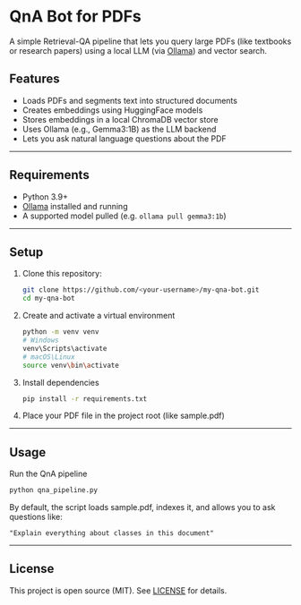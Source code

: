 # QnA Bot for PDFs

A simple Retrieval-QA pipeline that lets you query large PDFs (like textbooks or research papers) using a local LLM (via [Ollama](https://ollama.ai/)) and vector search.

## Features
- Loads PDFs and segments text into structured documents
- Creates embeddings using HuggingFace models
- Stores embeddings in a local ChromaDB vector store
- Uses Ollama (e.g., Gemma3:1B) as the LLM backend
- Lets you ask natural language questions about the PDF

---

## Requirements
- Python 3.9+
- [Ollama](https://ollama.ai/) installed and running
- A supported model pulled (e.g. `ollama pull gemma3:1b`)

---

## Setup

1. Clone this repository:
   ```bash
   git clone https://github.com/<your-username>/my-qna-bot.git
   cd my-qna-bot
2. Create and activate a virtual environment
   ```bash
   python -m venv venv
   # Windows
   venv\Scripts\activate
   # macOS\Linux
   source venv\bin\activate
3. Install dependencies
   ```bash
   pip install -r requirements.txt
4. Place your PDF file in the project root (like sample.pdf)

---

## Usage

Run the QnA pipeline
```bash
python qna_pipeline.py
```
By default, the script loads sample.pdf, indexes it, and allows you to ask questions like:
```
"Explain everything about classes in this document"
```

---

## License

This project is open source (MIT). See [LICENSE](LICENSE) for details.
